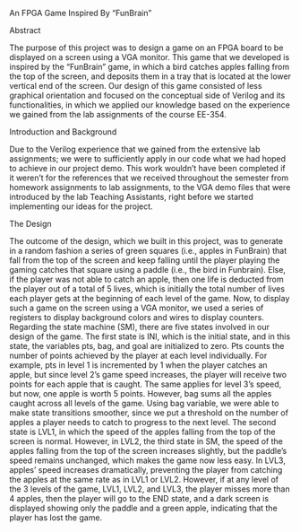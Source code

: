 An FPGA Game Inspired By “FunBrain”


Abstract

The purpose of this project was to design a game on an FPGA board to be displayed on a screen using a VGA monitor. 
This game that we developed is inspired by the “FunBrain” game, in which a bird catches apples falling from the top 
of the screen, and deposits them in a tray that is located at the lower vertical end of the screen. Our design of this
game consisted of less graphical orientation and focused on the conceptual side of Verilog and its functionalities, in 
which we applied our knowledge based on the experience we gained from the lab assignments of the course EE-354.


Introduction and Background

Due to the Verilog experience that we gained from the extensive lab assignments; we were to sufficiently apply in our code
what we had hoped to achieve in our project demo. This work wouldn’t have been completed if it weren’t for the references that
we received throughout the semester from homework assignments to lab assignments, to the VGA demo files that were introduced by 
the lab Teaching Assistants, right before we started implementing our ideas for the project.


The Design

The outcome of the design, which we built in this project, was to generate in a random fashion a series of green squares (i.e., apples in FunBrain)
that fall from the top of the screen and keep falling until the player playing the gaming catches that square using a paddle (i.e., the bird in Funbrain). 
Else, if the player was not able to catch an apple, then one life is deducted from the player out of a total of 5 lives, which is initially the total number 
of lives each player gets at the beginning of each level of the game.
Now, to display such a game on the screen using a VGA monitor, we used a series of registers to display background colors and wires to display counters.
Regarding the state machine (SM), there are five states involved in our design of the game. The first state is INI, which is the initial state, and in this
state, the variables pts, bag, and goal are initialized to zero. Pts counts the number of points achieved by the player at each level individually. 
For example, pts in level 1 is incremented by 1 when the player catches an apple, but since level 2’s game speed increases, the player will receive two
points for each apple that is caught. The same applies for level 3’s speed, but now, one apple is worth 5 points. However, bag sums all the apples caught 
across all levels of the game. Using bag variable, we were able to make state transitions smoother, since we put a threshold on the number of apples a
player needs to catch to progress to the next level. The second state is LVL1, in which the speed of the apples falling from the top of the screen is normal.
However, in LVL2, the third state in SM, the speed of the apples falling from the top of the screen increases slightly, but the paddle’s speed remains 
unchanged, which makes the game now less easy. In LVL3, apples’ speed increases dramatically, preventing the player from catching the apples at the same
rate as in LVL1 or LVL2. However, if at any level of the 3 levels of the game, LVL1, LVL2, and LVL3, the player misses more than 4 apples, then the player
will go to the END state, and a dark screen is displayed showing only the paddle and a green apple, indicating that the player has lost the game. 
